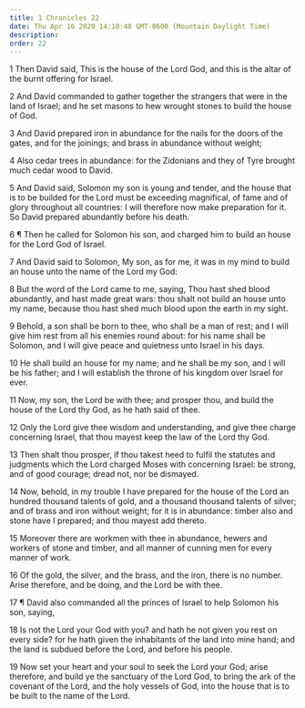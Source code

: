 ```yaml
---
title: 1 Chronicles 22
date: Thu Apr 16 2020 14:10:48 GMT-0600 (Mountain Daylight Time)
description: 
order: 22
---
```


<p>
  1 Then David said, This is the house of the Lord God, and this is the altar of
  the burnt offering for Israel.
</p>
<p>
  2 And David commanded to gather together the strangers that were in the land
  of Israel; and he set masons to hew wrought stones to build the house of God.
</p>
<p>
  3 And David prepared iron in abundance for the nails for the doors of the
  gates, and for the joinings; and brass in abundance without weight;
</p>
<p>
  4 Also cedar trees in abundance: for the Zidonians and they of Tyre brought
  much cedar wood to David.
</p>
<p>
  5 And David said, Solomon my son is young and tender, and the house that is to
  be builded for the Lord must be exceeding magnifical, of fame and of glory
  throughout all countries: I will therefore now make preparation for it. So
  David prepared abundantly before his death.
</p>
<p>
  6 &#xB6; Then he called for Solomon his son, and charged him to build an house
  for the Lord God of Israel.
</p>
<p>
  7 And David said to Solomon, My son, as for me, it was in my mind to build an
  house unto the name of the Lord my God:
</p>
<p>
  8 But the word of the Lord came to me, saying, Thou hast shed blood
  abundantly, and hast made great wars: thou shalt not build an house unto my
  name, because thou hast shed much blood upon the earth in my sight.
</p>
<p>
  9 Behold, a son shall be born to thee, who shall be a man of rest; and I will
  give him rest from all his enemies round about: for his name shall be Solomon,
  and I will give peace and quietness unto Israel in his days.
</p>
<p>
  10 He shall build an house for my name; and he shall be my son, and I will be
  his father; and I will establish the throne of his kingdom over Israel for
  ever.
</p>
<p>
  11 Now, my son, the Lord be with thee; and prosper thou, and build the house
  of the Lord thy God, as he hath said of thee.
</p>
<p>
  12 Only the Lord give thee wisdom and understanding, and give thee charge
  concerning Israel, that thou mayest keep the law of the Lord thy God.
</p>
<p>
  13 Then shalt thou prosper, if thou takest heed to fulfil the statutes and
  judgments which the Lord charged Moses with concerning Israel: be strong, and
  of good courage; dread not, nor be dismayed.
</p>
<p>
  14 Now, behold, in my trouble I have prepared for the house of the Lord an
  hundred thousand talents of gold, and a thousand thousand talents of silver;
  and of brass and iron without weight; for it is in abundance: timber also and
  stone have I prepared; and thou mayest add thereto.
</p>
<p>
  15 Moreover there are workmen with thee in abundance, hewers and workers of
  stone and timber, and all manner of cunning men for every manner of work.
</p>
<p>
  16 Of the gold, the silver, and the brass, and the iron, there is no number.
  Arise therefore, and be doing, and the Lord be with thee.
</p>
<p>
  17 &#xB6; David also commanded all the princes of Israel to help Solomon his
  son, saying,
</p>
<p>
  18 Is not the Lord your God with you? and hath he not given you rest on every
  side? for he hath given the inhabitants of the land into mine hand; and the
  land is subdued before the Lord, and before his people.
</p>
<p>
  19 Now set your heart and your soul to seek the Lord your God; arise
  therefore, and build ye the sanctuary of the Lord God, to bring the ark of the
  covenant of the Lord, and the holy vessels of God, into the house that is to
  be built to the name of the Lord.
</p>
